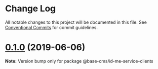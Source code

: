 # Change Log

All notable changes to this project will be documented in this file.
See [Conventional Commits](https://conventionalcommits.org) for commit guidelines.

# [0.1.0](https://github.com/base-cms/id-me/tree/master/packages/service-clients/compare/v0.0.1...v0.1.0) (2019-06-06)

**Note:** Version bump only for package @base-cms/id-me-service-clients
